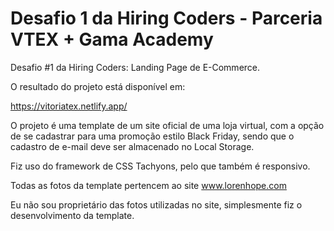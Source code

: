 # Desafio 1 da Hiring Coders - Parceria VTEX + Gama Academy

Desafio #1 da Hiring Coders: Landing Page de E-Commerce.

O resultado do projeto está disponível em:

https://vitoriatex.netlify.app/

O projeto é uma template de um site oficial de uma loja virtual, com a opção de se cadastrar para uma promoção estilo Black Friday, sendo que o cadastro de e-mail deve ser almacenado no Local Storage.

Fiz uso do framework de CSS Tachyons, pelo que também é responsivo.

Todas as fotos da template pertencem ao site www.lorenhope.com

Eu não sou proprietário das fotos utilizadas no site, simplesmente fiz o desenvolvimento da template.
